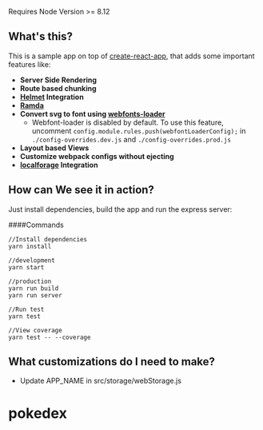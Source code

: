 Requires Node Version >= 8.12

## What's this?

This is a sample app on top of [create-react-app](https://github.com/facebook/create-react-app), that adds some important features like:

- **Server Side Rendering**
- **Route based chunking**
- **[Helmet](https://www.npmjs.com/package/react-helmet) Integration**
- **[Ramda](https://ramdajs.com/)**
- **Convert svg to font using [webfonts-loader](https://github.com/jeerbl/webfonts-loader)**
    - Webfont-loader is disabled by default. To use this feature, uncomment `config.module.rules.push(webfontLoaderConfig);` in `./config-overrides.dev.js` and `./config-overrides.prod.js`
- **Layout based Views**
- **Customize webpack configs without ejecting**
- **[localforage](https://localforage.github.io/localForage) Integration**


## How can We see it in action?

Just install dependencies, build the app and run the express server:

####Commands

```
//Install dependencies
yarn install

//development
yarn start

//production
yarn run build
yarn run server

//Run test
yarn test

//View coverage
yarn test -- --coverage
```

## What customizations do I need to make?

 - Update APP_NAME in src/storage/webStorage.js
# pokedex
